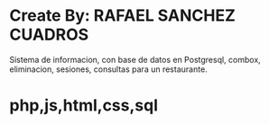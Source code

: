 # Create By: RAFAEL SANCHEZ CUADROS

Sistema de informacion, con base de datos en Postgresql, combox, eliminacion, sesiones, consultas para un restaurante.

# php,js,html,css,sql
